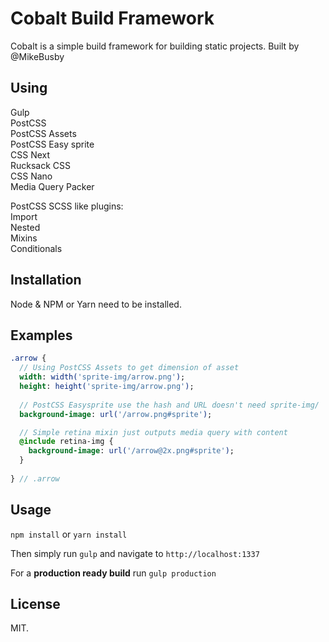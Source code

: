 # Cobalt Build Framework

Cobalt is a simple build framework for building static projects. Built by @MikeBusby

## Using

Gulp  
PostCSS  
PostCSS Assets  
PostCSS Easy sprite  
CSS Next  
Rucksack CSS  
CSS Nano  
Media Query Packer  

PostCSS SCSS like plugins:  
  Import  
  Nested  
  Mixins  
  Conditionals  

## Installation

Node & NPM or Yarn need to be installed.

## Examples

```sass
.arrow {
  // Using PostCSS Assets to get dimension of asset
  width: width('sprite-img/arrow.png');
  height: height('sprite-img/arrow.png');
  
  // PostCSS Easysprite use the hash and URL doesn't need sprite-img/
  background-image: url('/arrow.png#sprite');

  // Simple retina mixin just outputs media query with content
  @include retina-img {
    background-image: url('/arrow@2x.png#sprite');
  }
  
} // .arrow
```

## Usage

```npm install``` or ```yarn install```

Then simply run ```gulp``` and navigate to ```http://localhost:1337```

For a **production ready build** run ```gulp production```

## License

MIT.
